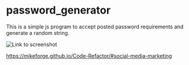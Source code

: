 # password_generator

This is a simple js program to accept posted password requirements and generate a random string.


![Link to screenshot](./assets/images/screenshot.jpg?raw=true "Horiseon")

https://mikeforge.github.io/Code-Refactor/#social-media-marketing
